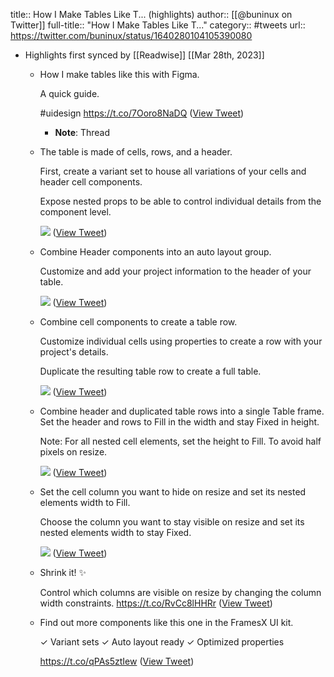 title:: How I Make Tables Like T... (highlights)
author:: [[@buninux on Twitter]]
full-title:: "How I Make Tables Like T..."
category:: #tweets
url:: https://twitter.com/buninux/status/1640280104105390080

- Highlights first synced by [[Readwise]] [[Mar 28th, 2023]]
	- How I make tables like this with Figma. 
	  
	  A quick guide.
	  
	  #uidesign https://t.co/7Ooro8NaDQ ([View Tweet](https://twitter.com/buninux/status/1640280104105390080))
		- **Note**: Thread
	- The table is made of сells, rows, and a header.
	  
	  First, create a variant set to house all variations of your cells and header cell components.
	  
	  Expose nested props to be able to control individual details from the component level. 
	  
	  ![](https://pbs.twimg.com/media/FsNxIWEX0AYOimH.jpg) ([View Tweet](https://twitter.com/buninux/status/1640280106072408064))
	- Combine Header components into an auto layout group. 
	  
	  Customize and add your project information to the header of your table. 
	  
	  ![](https://pbs.twimg.com/media/FsNxcULWYAA4MRA.png) ([View Tweet](https://twitter.com/buninux/status/1640280108018675713))
	- Combine cell components to create a table row. 
	  
	  Customize individual cells using properties to create a row with your project's details.
	  
	  Duplicate the resulting table row to create a full table. 
	  
	  ![](https://pbs.twimg.com/media/FsNxlxFX0AAFuBQ.jpg) ([View Tweet](https://twitter.com/buninux/status/1640280109671219201))
	- Combine header and duplicated table rows into a single Table frame. Set the header and rows to Fill in the width and stay Fixed in height.
	  
	  Note: For all nested cell elements, set the height to Fill. To avoid half pixels on resize. 
	  
	  ![](https://pbs.twimg.com/media/FsNxpy0WYAUc8eb.jpg) ([View Tweet](https://twitter.com/buninux/status/1640280111395090433))
	- Set the cell column you want to hide on resize and set its nested elements width to Fill.
	  
	  Choose the column you want to stay visible on resize and set its nested elements width to stay Fixed. 
	  
	  ![](https://pbs.twimg.com/media/FsNxuq9WcAAT7om.jpg) ([View Tweet](https://twitter.com/buninux/status/1640280114024906752))
	- Shrink it! ✨
	  
	  Control which columns are visible on resize by changing the column width constraints. https://t.co/RvCc8lHHRr ([View Tweet](https://twitter.com/buninux/status/1640280116113596417))
	- Find out more components like this one in the FramesX UI kit.
	  
	  ✓ Variant sets
	  ✓ Auto layout ready
	  ✓ Optimized properties
	  
	  https://t.co/qPAs5ztIew ([View Tweet](https://twitter.com/buninux/status/1640323896216887296))